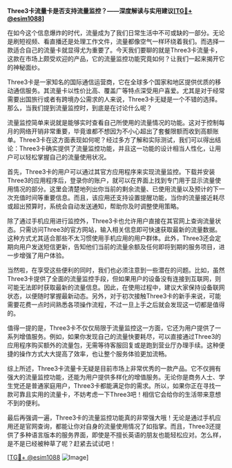 **Three3卡流量卡是否支持流量监控？——深度解读与实用建议[[TG💪+ @esim1088](https://t.me/s/esim1088)]**

在如今这个信息爆炸的时代，流量成为了我们日常生活中不可或缺的一部分。无论是刷短视频、看直播还是处理工作文件，流量都像空气一样环绕着我们。而选择一款适合自己的流量卡就显得尤为重要了。今天我们要聊的就是Three3卡流量卡，这款在市场上颇受欢迎的产品，它的流量监控功能究竟如何？让我们一起来揭开它的神秘面纱。

Three3卡是一家知名的国际通信运营商，它在全球多个国家和地区提供优质的移动通信服务。其流量卡以性价比高、覆盖广等特点深受用户喜爱。尤其是对于经常需要出国旅行或者有跨境办公需求的人来说，Three3卡无疑是一个不错的选择。那么，当我们提到流量监控时，到底是在讨论什么呢？

流量监控简单来说就是能够实时查看自己所使用的流量情况的功能。这对于控制每月的网络开销非常重要，毕竟谁都不想因为不小心超出了套餐限额而收到高额账单。Three3卡在这方面表现如何呢？经过多方了解和实际测试，我们可以得出结论：Three3卡确实提供了流量监控功能，并且这一功能的设计相当人性化，让用户可以轻松掌握自己的流量使用状况。

首先，Three3卡的用户可以通过其官方应用程序来实现流量监控。下载并安装Three3的应用程序后，登录你的账户，就可以在界面上找到专门用于显示流量使用情况的部分。这里会清楚地列出你当前的剩余流量、已使用流量以及预计的下一次充值时间等重要信息。而且，该应用还支持设置提醒功能，当你的流量接近耗尽或超出预算时，系统会自动发送通知，帮助你及时调整使用策略。

除了通过手机应用进行监控外，Three3卡也允许用户直接在其官网上查询流量状态。只需访问Three3的官方网站，输入相关信息即可快速获取最新的流量数据。这种方式尤其适合那些不太习惯使用手机应用的用户群体。此外，Three3还会定期向用户发送短信更新，告知他们当前的流量余额及任何即将到期的服务项目，进一步增强了用户体验。

当然啦，在享受这些便利的同时，我们也必须注意到一些潜在的问题。比如，虽然Three3卡提供了全面的流量监控手段，但如果用户的设备没有连接到互联网，则可能无法即时获取最新的流量信息。因此，在使用过程中，建议大家保持设备联网状态，以便随时掌握最新动态。另外，对于初次接触Three3卡的新手来说，可能需要花费一点时间熟悉各项操作流程，不过一旦上手之后就会发现这一切都是值得的。

值得一提的是，Three3卡不仅仅局限于流量监控这一方面，它还为用户提供了一系列增值服务。例如，如果你发现自己的流量快要耗尽，可以直接通过Three3的应用程序购买额外的流量包，无需等待客服回复或是跑到营业厅办理手续。这种便捷的操作方式大大提高了效率，也让整个服务体验更加流畅。

综上所述，Three3卡流量卡无疑是目前市场上非常优秀的一款产品。它不仅拥有强大的流量监控功能，还能为用户提供多样化的增值服务。无论你是商务人士、学生党还是普通家庭用户，Three3卡都能满足你的需求。所以，如果你正在寻找一款可靠且实用的流量卡，不妨考虑一下Three3吧！相信它会给你的生活带来意想不到的便利。

最后再强调一遍，Three3卡的流量监控功能真的非常强大哦！无论是通过手机应用还是官网查询，都能让你对自身的流量使用情况了如指掌。而且，Three3还提供了多种语言版本的服务界面，即使是不擅长英语的朋友也能轻松应对。怎么样，是不是已经被种草了呢？赶紧去试试吧！

[[TG💪+ @esim1088](https://t.me/s/esim1088) ![Image](https://i.postimg.cc/4NQfJmqS/Snipaste-2025-05-13-00-14-12.png)]
